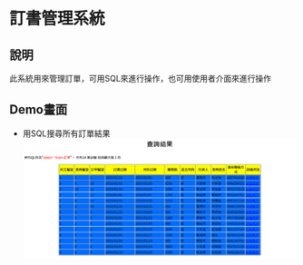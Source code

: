 # 訂書管理系統
## 說明
此系統用來管理訂單，可用SQL來進行操作，也可用使用者介面來進行操作  

## Demo畫面
* 用SQL搜尋所有訂單結果
![SQL result image](./img/SQL_result.png)
